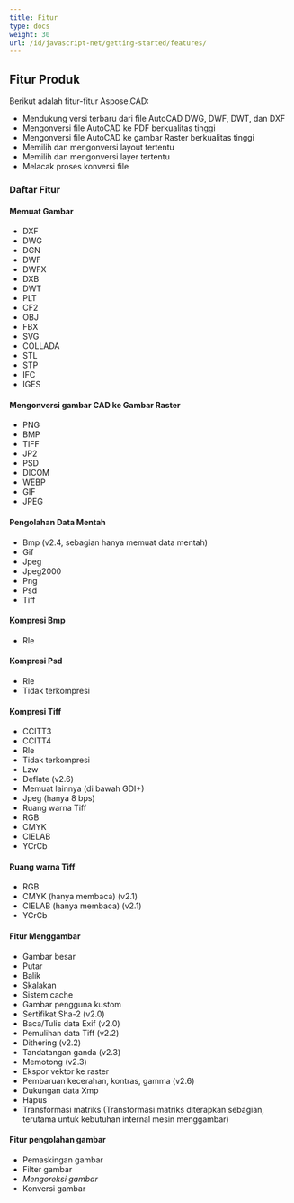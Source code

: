 ```yaml
---
title: Fitur
type: docs
weight: 30
url: /id/javascript-net/getting-started/features/
---
```


## **Fitur Produk**
Berikut adalah fitur-fitur Aspose.CAD:

- Mendukung versi terbaru dari file AutoCAD DWG, DWF, DWT, dan DXF
- Mengonversi file AutoCAD ke PDF berkualitas tinggi
- Mengonversi file AutoCAD ke gambar Raster berkualitas tinggi
- Memilih dan mengonversi layout tertentu
- Memilih dan mengonversi layer tertentu
- Melacak proses konversi file

### **Daftar Fitur**
#### **Memuat Gambar**
- DXF
- DWG
- DGN
- DWF
- DWFX
- DXB
- DWT
- PLT
- CF2
- OBJ
- FBX
- SVG
- COLLADA
- STL
- STP
- IFC
- IGES

#### **Mengonversi gambar CAD ke Gambar Raster**
- PNG
- BMP
- TIFF
- JP2
- PSD
- DICOM
- WEBP
- GIF
- JPEG

#### **Pengolahan Data Mentah**
- Bmp (v2.4, sebagian hanya memuat data mentah)
- Gif
- Jpeg
- Jpeg2000
- Png
- Psd
- Tiff

#### **Kompresi Bmp**
- Rle

#### **Kompresi Psd**
- Rle
- Tidak terkompresi

#### **Kompresi Tiff**
- CCITT3
- CCITT4
- Rle
- Tidak terkompresi
- Lzw
- Deflate (v2.6)
- Memuat lainnya (di bawah GDI+)
- Jpeg (hanya 8 bps)
- Ruang warna Tiff
- RGB
- CMYK
- CIELAB
- YCrCb

#### **Ruang warna Tiff**
- RGB    
- CMYK (hanya membaca) (v2.1)
- CIELAB (hanya membaca) (v2.1)
- YCrCb

#### **Fitur Menggambar**
- Gambar besar    
- Putar    
- Balik    
- Skalakan    
- Sistem cache    
- Gambar pengguna kustom    
- Sertifikat Sha-2 (v2.0)
- Baca/Tulis data Exif (v2.0)
- Pemulihan data Tiff (v2.2)
- Dithering (v2.2)
- Tandatangan ganda (v2.3)
- Memotong (v2.3)
- Ekspor vektor ke raster    
- Pembaruan kecerahan, kontras, gamma (v2.6)
- Dukungan data Xmp
- Hapus
- Transformasi matriks (Transformasi matriks diterapkan sebagian, terutama untuk kebutuhan internal mesin menggambar)

#### **Fitur pengolahan gambar**
- Pemaskingan gambar
- Filter gambar
- *Mengoreksi gambar*
- Konversi gambar

